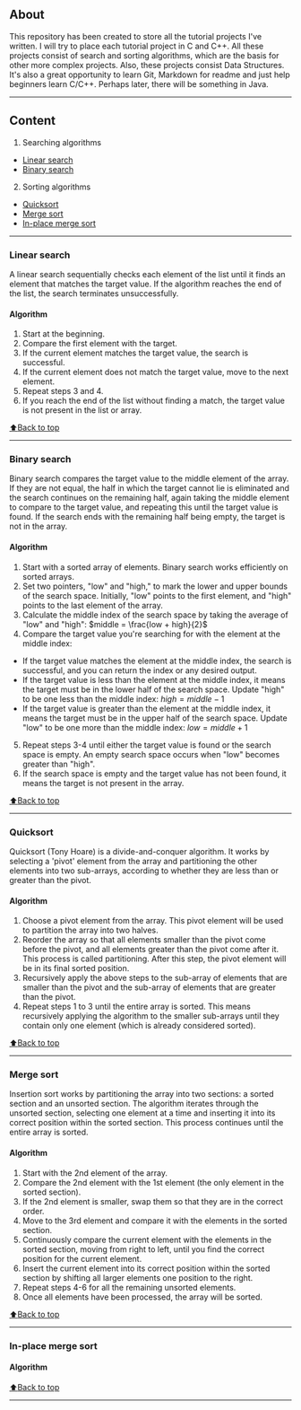 ## About
This repository has been created to store all the tutorial projects I've written.
I will try to place each tutorial project in C and C++.
All these projects consist of search and sorting algorithms, which are the basis for other more complex projects. Also, these projects consist Data Structures.
It's also a great opportunity to learn Git, Markdown for readme and just help beginners learn C/C++.
Perhaps later, there will be something in Java.
***
<a name="Content"></a>
## Content
 1. Searching algorithms
  * [Linear search](#Linear_search)
  * [Binary search](#Binary_search)
 2. Sorting algorithms
  * [Quicksort](#Quicksort)
  * [Merge sort](#Merge_sort)
  * [In-place merge sort](#In_place_merge_Sort)
  <!--- * [Introsort](#Introsort)
  * [Heapsort](#Heapsort)
  * [Insertion sort](#Insertion_Sort)
  * [Block sort](#Block_Sort)
  * [Timsort](#Timsort)
  * [Selection sort](#Selection_Sort)
  * [Cubesort](#Cubesort)
  * [Shellsort](#Shellsort)
  * [Bubble sort](#Bubble_sort)
  * [Exchange sort](#Exchange_sort)
  * [Tree sort](#Tree_sort)
  * [Cycle sort](#Cycle_sort)
  * [Library sort](#Library_sort)
  * [Patience sorting](#Patience_sorting)
  * [Smoothsort](#Smoothsort)
  * [Strand sort](#Strand_sort)
  * [Tournament sort](#Tournament_sort)
  * [Cocktail shaker sort](#Cocktail_shaker_sort)
  * [Comb sort](#Comb_sort)
  * [Gnome sort](#Gnome_sort)
  * [Odd-even sort](#Odd–even_sort)
3. [Data Structures](#Data_Structures)
  * [Array](#Array)
  * [String](#String)
  * [List](#List)
  * [Vector](#Vector)
  * [Queue](#Queues)
  * [Stack](#Stack)
  * [Set](#Set)
  * [Binary Tree](#Binary_Tree)
  * [Graph](#Graph)
--->

***

<a name="Linear_search"></a>

### Linear search

A linear search sequentially checks each element of the list until it finds an element
that matches the target value. 
If the algorithm reaches the end of the list, the search terminates unsuccessfully.

#### Algorithm

1. Start at the beginning.
2. Compare the first element with the target.
3. If the current element matches the target value, the search is successful.
4. If the current element does not match the target value, move to the next element.
5. Repeat steps 3 and 4.
6. If you reach the end of the list without finding a match, the target value is not present in the list or array.

[:arrow_up:Back to top](#Content)

***

<a name="Binary_search"></a>

### Binary search

Binary search compares the target value to the middle element of the array. 
  If they are not equal, the half in which the target cannot lie is eliminated
  and the search continues on the remaining half, again taking the middle element
  to compare to the target value, and repeating this until the target value is found. 
  If the search ends with the remaining half being empty, the target is not in the array.

#### Algorithm

  1. Start with a sorted array of elements. Binary search works efficiently on sorted arrays.
  2. Set two pointers, "low" and "high," to mark the lower and upper bounds of the search space. Initially, "low"
points to the first element, and "high" points to the last element of the array.
  3. Calculate the middle index of the search space by taking the average of "low" and "high": 
      $middle = \frac{low + high}{2}$
  4. Compare the target value you're searching for with the element at the middle index:
   * If the target value matches the element at the middle index, the search is successful, and you can return the index or any desired output.
   * If the target value is less than the element at the middle index, it means the target must be in the lower half of the search space. Update "high" to be one less than the middle index: $high = middle - 1$
   * If the target value is greater than the element at the middle index, it means the target must be in the upper half of the search space. Update "low" to be one more than the middle index: $low = middle + 1$
  5. Repeat steps 3-4 until either the target value is found or the search space is empty. An empty search space occurs when "low" becomes greater than "high".
  6. If the search space is empty and the target value has not been found, it means the target is not present in the array.
     
[:arrow_up:Back to top](#Content)

***

<a name="Quicksort"></a>

### Quicksort

Quicksort (Tony Hoare) is a divide-and-conquer algorithm. It works by selecting a 
'pivot' element from the array and partitioning the other elements into two
sub-arrays, according to whether they are less than or greater than the pivot.

#### Algorithm

1.  Choose a pivot element from the array. This pivot element will be used to partition the array into two halves.
2. Reorder the array so that all elements smaller than the pivot come before the pivot, and all elements greater than the pivot come after it. This process is called partitioning. After this step, the pivot element will be in its final sorted position.
3. Recursively apply the above steps to the sub-array of elements that are smaller than the pivot and the sub-array of elements that are greater than the pivot.
4. Repeat steps 1 to 3 until the entire array is sorted. This means recursively applying the algorithm to the smaller sub-arrays until they contain only one element (which is already considered sorted).

[:arrow_up:Back to top](#Content)

***

### Merge sort

<a name="Merge_sort"></a>

Insertion sort works by partitioning the array into two sections: a sorted section and an
unsorted section. The algorithm iterates through the unsorted section, selecting one
element at a time and inserting it into its correct position within the sorted section.
This process continues until the entire array is sorted.

#### Algorithm

1. Start with the 2nd element of the array.
2. Compare the 2nd element with the 1st element (the only element in the sorted section).
3. If the 2nd element is smaller, swap them so that they are in the correct order.
4. Move to the 3rd element and compare it with the elements in the sorted section.
5. Continuously compare the current element with the elements in the sorted section, moving from right to left, until you find the correct position for the current element.
6. Insert the current element into its correct position within the sorted section by shifting all larger elements one position to the right.
7. Repeat steps 4-6 for all the remaining unsorted elements.
8. Once all elements have been processed, the array will be sorted.

[:arrow_up:Back to top](#Content)

***

<a name="In_place_merge_Sort"></a>

### In-place merge sort



#### Algorithm



[:arrow_up:Back to top](#Content)

***

<!---<a name="Introsort"></a>
### Introsort
#### Algorithm
[:arrow_up:Back to top](#Content)
***
<a name="Heapsort"></a>
### Heapsort
#### Algorithm
[:arrow_up:Back to top](#Content)
***
<a name="Insertion_Sort"></a>
### Insertion sort
#### Algorithm
[:arrow_up:Back to top](#Content)
***
<a name="Block_Sort"></a>
### Block sort
#### Algorithm
[:arrow_up:Back to top](#Content)
***
<a name="Timsort"></a>
### Timsort
#### Algorithm
[:arrow_up:Back to top](#Content)
***
<a name="Selection_Sort"></a>
### Selection sort
#### Algorithm
[:arrow_up:Back to top](#Content)
***
<a name="Cubesort"></a>
### Cubesort
#### Algorithm
[:arrow_up:Back to top](#Content)
***
<a name="Shellsort"></a>
### Shellsort
#### Algorithm
[:arrow_up:Back to top](#Content)
***
<a name="Bubble_sort"></a>
### Bubble sort
#### Algorithm
[:arrow_up:Back to top](#Content)
***
<a name="Exchange_sort"></a>
### Exchange sort
#### Algorithm
[:arrow_up:Back to top](#Content)
***
<a name="Tree_sort"></a>
### Tree sort
#### Algorithm
[:arrow_up:Back to top](#Content)
***
<a name="Cycle_sort"></a>
### Cycle sort
#### Algorithm
[:arrow_up:Back to top](#Content)
***
<a name="Library_sort"></a>
### Library sort
#### Algorithm
[:arrow_up:Back to top](#Content)
***
<a name="Patience_sorting"></a>
### Patience sorting
#### Algorithm
[:arrow_up:Back to top](#Content)
***
<a name="Smoothsort"></a>
### Smoothsort
#### Algorithm
[:arrow_up:Back to top](#Content)
***
<a name="Strand_sort"></a>
### Strand sort
#### Algorithm
[:arrow_up:Back to top](#Content)
***
<a name="Tournament_sort"></a>
### Tournament sort
#### Algorithm
[:arrow_up:Back to top](#Content)
***
<a name="Cocktail_shaker_sort"></a>
### Cocktail shaker sort
#### Algorithm
[:arrow_up:Back to top](#Content)
***
<a name="Comb_sort"></a>
### Comb sort
#### Algorithm
[:arrow_up:Back to top](#Content)
***
<a name="Gnome_sort"></a>
### Gnome sort
#### Algorithm
[:arrow_up:Back to top](#Content)
***
<a name="Odd–even_sort"></a>
### Odd-even sort
#### Algorithm
[:arrow_up:Back to top](#Content)
***
--->
